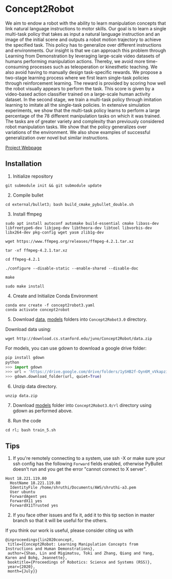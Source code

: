 # Concept2Robot
We aim to endow a robot with the ability to learn manipulation concepts that link natural language instructions to
motor skills. Our goal is to learn a single multi-task policy that takes as input a natural language instruction and an image of
the initial scene and outputs a robot motion trajectory to achieve the specified task. This policy has to generalize over different instructions and environments. Our insight is that we can approach this problem through Learning from Demonstration by leveraging large-scale video datasets of humans performing manipulation
actions. Thereby, we avoid more time-consuming processes such as teleoperation or kinesthetic teaching. We also avoid having to
manually design task-specific rewards. We propose a two-stage learning process where we first learn single-task policies through
reinforcement learning. The reward is provided by scoring how well the robot visually appears to perform the task. This score is
given by a video-based action classifier trained on a large-scale human activity dataset. In the second stage, we train a multi-task
policy through imitation learning to imitate all the single-task policies. In extensive simulation experiments, we show that the
multi-task policy learns to perform a large percentage of the 78 different manipulation tasks on which it was trained. The tasks
are of greater variety and complexity than previously considered robot manipulation tasks. We show that the policy generalizes
over variations of the environment. We also show examples of successful generalization over novel but similar instructions.

[Project Webpage](https://sites.google.com/view/concept2robot)

## Installation

1. Initialize repository
```
git submodule init && git submodule update
```

2. Compile bullet
```
cd external/bullet3; bash build_cmake_pybullet_double.sh
```

3. Install ffmpeg
```
sudo apt install autoconf automake build-essential cmake libass-dev libfreetype6-dev libjpeg-dev libtheora-dev libtool libvorbis-dev libx264-dev pkg-config wget yasm zlib1g-dev

wget https://www.ffmpeg.org/releases/ffmpeg-4.2.1.tar.xz

tar -xf ffmpeg-4.2.1.tar.xz

cd ffmpeg-4.2.1

./configure --disable-static --enable-shared --disable-doc

make

sudo make install
```

4. Create and Initialize Conda Environment
```
conda env create -f concept2robot3.yaml
conda activate concept2robot
```

5. Download [data](http://download.cs.stanford.edu/juno/Concept2Robot/data.zip), [models](https://drive.google.com/drive/folders/1ySHB2f-Oyn6M_vVkapziE1Nk_l7C7vlt?usp=sharing) folders into `Concept2Robot3.0` directory.

Download data using:
```
wget http://download.cs.stanford.edu/juno/Concept2Robot/data.zip
```

For models, you can use gdown to download a google drive folder:

```python
pip install gdown
python
>>> import gdown
>>> url = 'https://drive.google.com/drive/folders/1ySHB2f-Oyn6M_vVkapziE1Nk_l7C7vlt?usp=sharing'
>>> gdown.download_folder(url, quiet=True)
```

6. Unzip data directory.
```
unzip data.zip
```

7. Download [models](https://drive.google.com/drive/folders/1zkKlzSlDI_qarN2Hw-TF2vWJN728HGyW?usp=sharing) folder into `Concept2Robot3.0/rl` directory using gdown as performed above.

6. Run the code
```
cd rl; bash train_5.sh
```

## Tips

1. If you're remotely connecting to a system, use ssh -X or make sure your ssh config has the following `Forward` fields enabled, otherwise PyBullet doesn't run and you get the error "cannot connect to X server".

```
Host 18.221.119.80
  HostName 18.221.119.80
  IdentityFile /home/shruthi/Documents/AWS/shruthi-a3.pem
  User ubuntu
  ForwardAgent yes
  ForwardX11 yes
  ForwardX11Trusted yes
```

2. If you face other issues and fix it, add it to this tip section in master branch so that it will be useful for the others.




If you think our work is useful, please consider citing us with
```
@inproceedings{lin2020concept,
 title={Concept2Robot: Learning Manipulation Concepts from Instructions and Human Demonstrations},
 author={Shao, Lin and Migimatsu, Toki and Zhang, Qiang and Yang, Karen and Bohg, Jeannette},
 booktitle={Proceedings of Robotics: Science and Systems (RSS)},
 year={2020},
 month={July}}
```